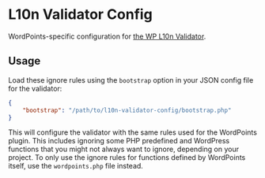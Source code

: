 # L10n Validator Config

WordPoints-specific configuration for [the WP L10n Validator](https://github.com/JDGrimes/wp-l10n-validator).

## Usage

Load these ignore rules using the `bootstrap` option in your JSON config file for the
validator:

```json
{
	"bootstrap": "/path/to/l10n-validator-config/bootstrap.php"
}
```

This will configure the validator with the same rules used for the WordPoints plugin.
This includes ignoring some PHP predefined and WordPress functions that you might not
always want to ignore, depending on your project. To only use the ignore rules for
functions defined by WordPoints itself, use the `wordpoints.php` file instead.
